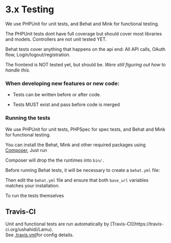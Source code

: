 # 3.x Testing



We use PHPUnit for unit tests, and Behat and Mink for functional testing.

The PHPUnit tests dont have full coverage but should cover most libraries and
models. Controllers are not unit tested YET.

Behat tests cover anything that happens on the api end: All API calls, OAuth
flow, Login/logout/registration.

The frontend is NOT tested yet, but should be. _Were still figuring out how to
handle this._

### When developing new features or new code:

  * Tests can be written before or after code.

  * Tests MUST exist and pass before code is merged

### Running the tests

We use PHPUnit for unit tests, PHPSpec for spec tests, and Behat and Mink for
functional testing.

You can install the Behat, Mink and other required packages using
[Composer](http://getcomposer.org), Just run

Composer will drop the the runtimes into `bin/.`

Before running Behat tests, it will be necessary to create a `behat.yml` file:

Then edit the `behat.yml` file and ensure that both `base_url` variables
matches your installation.

To run the tests themselves

## Travis-CI

Unit and functional tests are run automatically by [Travis-CI](https://travis-
ci.org/ushahidi/Lamu).  
See [.travis.yml](https://github.com/ushahidi/Lamu/blob/master/.travis.yml)for
config details.

